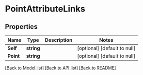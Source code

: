 # PointAttributeLinks

## Properties
Name | Type | Description | Notes
------------ | ------------- | ------------- | -------------
**Self** | **string** |  | [optional] [default to null]
**Point** | **string** |  | [optional] [default to null]

[[Back to Model list]](../README.md#documentation-for-models) [[Back to API list]](../README.md#documentation-for-api-endpoints) [[Back to README]](../README.md)


